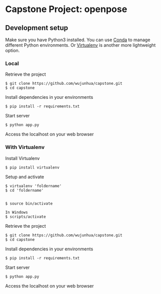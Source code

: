 # Capstone Project: openpose


## Development setup
Make sure you have Python3 installed. You can use [Conda](http://conda.pydata.prg/docs/index.html) to manage different Python environments. Or [Virtualenv](https://virtualenv.pypa.io/en/stable/) is another more lightweight option.

### Local
Retrieve the project
```
$ git clone https://github.com/wujunhua/capstone.git
$ cd capstone
```

Install dependencies in your environments
```
$ pip install -r requirements.txt
```

Start server
```
$ python app.py
```

Access the localhost on your web browser


### With Virtualenv

Install Virtualenv
```
$ pip install virtualenv
```

Setup and activate
```
$ virtualenv 'foldername'
$ cd 'foldername'


$ source bin/activate

In Windows
$ scripts/activate
```

Retrieve the project
```
$ git clone https://github.com/wujunhua/capstone.git
$ cd capstone
```

Install dependencies in your environments
```
$ pip install -r requirements.txt
```

Start server
```
$ python app.py
```

Access the localhost on your web browser
